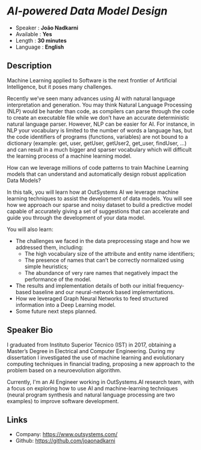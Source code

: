 _AI-powered Data Model Design_
=========================

* Speaker   : **João Nadkarni**
* Available : **Yes**
* Length    : **30 minutes**
* Language  : **English**

Description
-----------

Machine Learning applied to Software is the next frontier of Artificial Intelligence, but it poses many challenges. 

Recently we’ve seen many advances using AI with natural language interpretation and generation. You may think Natural Language Processing (NLP) would be harder than code, as compilers can parse through the code to create an executable file while we don’t have an accurate deterministic natural language parser. However, NLP can be easier for AI. For instance, in NLP your vocabulary is limited to the number of words a language has, but the code identifiers of programs (functions, variables) are not bound to a dictionary (example: get, user, getUser, getUser2, get_user, findUser, ...) and can result in a much bigger and sparser vocabulary which will difficult the learning process of a machine learning model. 

How can we leverage millions of code patterns to train Machine Learning models that can understand and automatically design robust application Data Models?

In this talk, you will learn how at OutSystems AI we leverage machine learning techniques to assist the development of data models. You will see how we approach our sparse and noisy dataset to build a predictive model capable of accurately giving a set of suggestions that can accelerate and guide you through the development of your data model.  

You will also learn:
* The challenges we faced in the data preprocessing stage and how we addressed them, including:
    * The high vocabulary size of the attribute and entity name identifiers;
    * The presence of names that can’t be correctly normalized using simple heuristics;
    * The abundance of very rare names that negatively impact the performance of the model.
* The results and implementation details of both our initial frequency-based baseline and our neural-network based implementations.
* How we leveraged Graph Neural Networks to feed structured information into a Deep Learning model.
* Some future next steps planned.


Speaker Bio
-----------

I graduated from Instituto Superior Técnico (IST) in 2017, obtaining a Master’s Degree in Electrical and Computer Engineering. During my dissertation I investigated the use of machine learning and evolutionary computing techniques in financial trading, proposing a new approach to the problem based on a neuroevolution algorithm. 

Currently, I'm an AI Engineer working in OutSystems.AI research team, with a focus on exploring how to use AI and machine-learning techniques (neural program synthesis and natural language processing are two examples) to improve software development.


Links
-----

* Company: https://www.outsystems.com/
* Github: https://github.com/joaonadkarni
